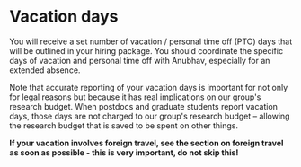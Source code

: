 # Vacation days

You will receive a set number of vacation / personal time off (PTO) days that will be outlined in your hiring package. You should coordinate the specific days of vacation and personal time off with Anubhav, especially for an extended absence.

Note that accurate reporting of your vacation days is important for not only for legal reasons but because it has real implications on our group's research budget. When postdocs and graduate students report vacation days, those days are not charged to our group's research budget – allowing the research budget that is saved to be spent on other things.

**If your vacation involves foreign travel, see the section on foreign travel as soon as possible - this is very important, do not skip this!**
